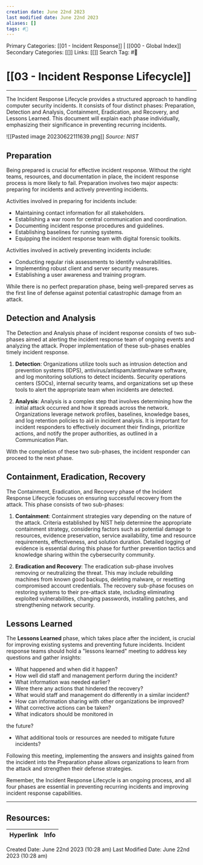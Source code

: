 ```yaml
---
creation date: June 22nd 2023
last modified date: June 22nd 2023
aliases: []
tags: #📖
---
```


Primary Categories: [[01 - Incident Response]] | [[000 - Global Index]] 
Secondary Categories: [[]] 
Links: [[]] 
Search Tag: #📖  

# [[03 - Incident Response Lifecycle]]  
---

The Incident Response Lifecycle provides a structured approach to handling computer security incidents. It consists of four distinct phases: Preparation, Detection and Analysis, Containment, Eradication, and Recovery, and Lessons Learned. This document will explain each phase individually, emphasizing their significance in preventing recurring incidents.

![[Pasted image 20230622111639.png]]
*Source: NIST*

## Preparation

Being prepared is crucial for effective incident response. Without the right teams, resources, and documentation in place, the incident response process is more likely to fail. Preparation involves two major aspects: preparing for incidents and actively preventing incidents.

Activities involved in preparing for incidents include:

- Maintaining contact information for all stakeholders.
- Establishing a war room for central communication and coordination.
- Documenting incident response procedures and guidelines.
- Establishing baselines for running systems.
- Equipping the incident response team with digital forensic toolkits.

Activities involved in actively preventing incidents include:

- Conducting regular risk assessments to identify vulnerabilities.
- Implementing robust client and server security measures.
- Establishing a user awareness and training program.

While there is no perfect preparation phase, being well-prepared serves as the first line of defense against potential catastrophic damage from an attack.

## Detection and Analysis

The Detection and Analysis phase of incident response consists of two sub-phases aimed at alerting the incident response team of ongoing events and analyzing the attack. Proper implementation of these sub-phases enables timely incident response.

1. **Detection**: Organizations utilize tools such as intrusion detection and prevention systems (IDPS), antivirus/antispam/antimalware software, and log monitoring solutions to detect incidents. Security operations centers (SOCs), internal security teams, and organizations set up these tools to alert the appropriate team when incidents are detected.

2. **Analysis**: Analysis is a complex step that involves determining how the initial attack occurred and how it spreads across the network. Organizations leverage network profiles, baselines, knowledge bases, and log retention policies to aid in incident analysis. It is important for incident responders to effectively document their findings, prioritize actions, and notify the proper authorities, as outlined in a Communication Plan.

With the completion of these two sub-phases, the incident responder can proceed to the next phase.

## Containment, Eradication, Recovery

The Containment, Eradication, and Recovery phase of the Incident Response Lifecycle focuses on ensuring successful recovery from the attack. This phase consists of two sub-phases:

1. **Containment**: Containment strategies vary depending on the nature of the attack. Criteria established by NIST help determine the appropriate containment strategy, considering factors such as potential damage to resources, evidence preservation, service availability, time and resource requirements, effectiveness, and solution duration. Detailed logging of evidence is essential during this phase for further prevention tactics and knowledge sharing within the cybersecurity community.

2. **Eradication and Recovery**: The eradication sub-phase involves removing or neutralizing the threat. This may include rebuilding machines from known good backups, deleting malware, or resetting compromised account credentials. The recovery sub-phase focuses on restoring systems to their pre-attack state, including eliminating exploited vulnerabilities, changing passwords, installing patches, and strengthening network security.

## Lessons Learned

The **Lessons Learned** phase, which takes place after the incident, is crucial for improving existing systems and preventing future incidents. Incident response teams should hold a "lessons learned" meeting to address key questions and gather insights:

- What happened and when did it happen?
- How well did staff and management perform during the incident?
- What information was needed earlier?
- Were there any actions that hindered the recovery?
- What would staff and management do differently in a similar incident?
- How can information sharing with other organizations be improved?
- What corrective actions can be taken?
- What indicators should be monitored in

 the future?
- What additional tools or resources are needed to mitigate future incidents?

Following this meeting, implementing the answers and insights gained from the incident into the Preparation phase allows organizations to learn from the attack and strengthen their defense strategies.

Remember, the Incident Response Lifecycle is an ongoing process, and all four phases are essential in preventing recurring incidents and improving incident response capabilities.



___

## Resources:

| Hyperlink | Info |
| --------- | ---- |


Created Date: June 22nd 2023 (10:28 am) 
Last Modified Date: June 22nd 2023 (10:28 am)
